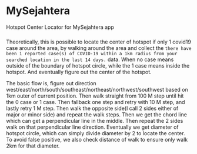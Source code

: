 # MySejahtera
Hotspot Center Locator for MySejahtera app

#####

Theoretically, this is possible to locate the center of hotspot if only 1 covid19 case around the area, by walking around the area and collect the `there have been 1 reported case(s) of COVID-19 within a 1km radius from your searched location in the last 14 days.` data. When no case means outside of the boundary of hotspot circle, while the 1 case means inside the hotspot. And eventually figure out the center of the hotspot.

The basic flow is, figure out direction west/east/north/south/southeast/northeast/northwest/southwest based on 1km outer of current position. Then walk straight from 100 M step until hit the 0 case or 1 case. Then fallback one step and retry with 10 M step, and lastly retry 1 M step. Then walk the opposite side(I call 2 sides either of major or minor side) and repeat the walk steps. Then we get the chord line which can get a perpendicular line in the middle. Then repeat the 2 sides walk on that perpendicular line direction. Eventually we get diameter of hotspot circle, which can simply divide diameter by 2 to locate the center. To avoid false positive, we also check distance of walk to ensure only walk 2km for that diameter.
